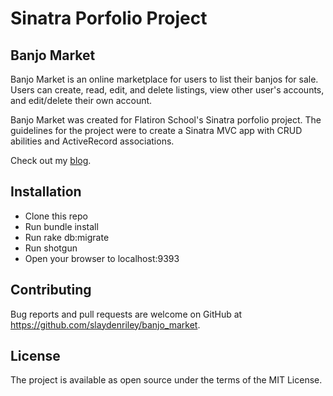 # Sinatra Porfolio Project
## Banjo Market
Banjo Market is an online marketplace for users to list their banjos for sale. Users can create, read, edit, and delete listings, view other user's accounts, and edit/delete their own account.

Banjo Market was created for Flatiron School's Sinatra porfolio project. The guidelines for the project were to create a Sinatra MVC app with CRUD abilities and ActiveRecord associations.

Check out my [blog](https://slaydenriley.github.io/banjo_market_-_sinatra_app).

## Installation
* Clone this repo
* Run bundle install
* Run rake db:migrate
* Run shotgun
* Open your browser to localhost:9393

## Contributing
Bug reports and pull requests are welcome on GitHub at https://github.com/slaydenriley/banjo_market.

## License
The project is available as open source under the terms of the MIT License.